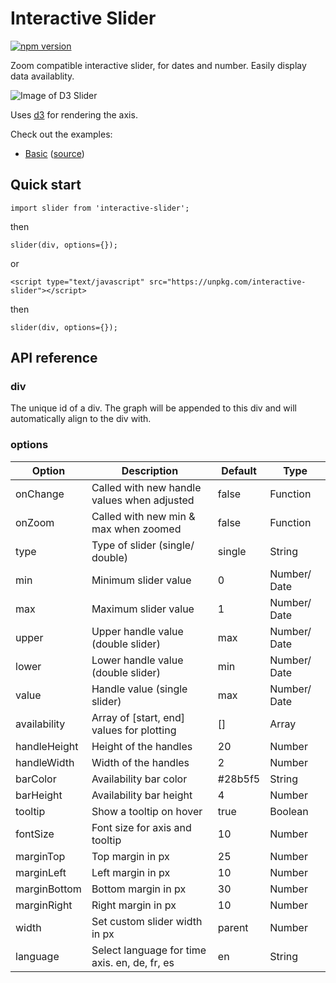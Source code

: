 # Interactive Slider

[![npm version](https://badge.fury.io/js/interactive-slider.svg)](https://badge.fury.io/js/interactive-slider)

Zoom compatible interactive slider, for dates and number. Easily display data availablity.

![Image of D3 Slider](https://runnalls.s3.eu-central-1.amazonaws.com/interactive-slider.gif)

Uses [d3](https://d3js.org/) for rendering the axis.

Check out the examples:

- [Basic](https://jamesrunnalls.github.io/interactive-slider/example/basic/) ([source](https://github.com/jamesrunnalls/interactive-slider/blob/master/example/basic/index.html))

## Quick start

```
import slider from 'interactive-slider';
```

then

```
slider(div, options={});
```

or

```
<script type="text/javascript" src="https://unpkg.com/interactive-slider"></script>
```

then

```
slider(div, options={});
```

## API reference

### div

The unique id of a div. The graph will be appended to this div and will automatically align to the div with.

### options

| Option              | Description                                     | Default     | Type         |
| ------------------- | ------------------------------------------------| ----------- | ------------ |
| onChange            | Called with new handle values when adjusted     | false       | Function     |
| onZoom              | Called with new min & max when zoomed           | false       | Function     |
| type                | Type of slider (single/ double)                 | single      | String       |
| min                 | Minimum slider value                            | 0           | Number/ Date |
| max                 | Maximum slider value                            | 1           | Number/ Date |
| upper               | Upper handle value (double slider)              | max         | Number/ Date |
| lower               | Lower handle value (double slider)              | min         | Number/ Date |
| value               | Handle value (single slider)                    | max         | Number/ Date |
| availability        | Array of [start, end] values for plotting       | []          | Array        |
| handleHeight        | Height of the handles                           | 20          | Number       |
| handleWidth         | Width of the handles                            | 2           | Number       |
| barColor            | Availability bar color                          | #28b5f5     | String       |
| barHeight           | Availability bar height                         | 4           | Number       |
| tooltip             | Show a tooltip on hover                         | true        | Boolean      |
| fontSize            | Font size for axis and tooltip                  | 10          | Number       |
| marginTop           | Top margin in px                                | 25          | Number       |
| marginLeft          | Left margin in px                               | 10          | Number       |
| marginBottom        | Bottom margin in px                             | 30          | Number       |
| marginRight         | Right margin in px                              | 10          | Number       |
| width               | Set custom slider width in px                   | parent      | Number       |
| language            | Select language for time axis. en, de, fr, es   | en          | String       |

